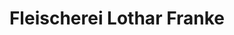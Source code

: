 ---
title: "Fleischerei Lothar Franke"
url: /weinboehla/fleischerei-lothar-franke/
shop: Metzgerei
---
